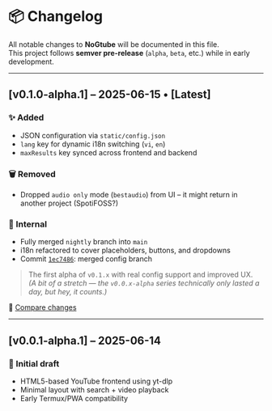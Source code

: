 # 📦 Changelog

All notable changes to **NoGtube** will be documented in this file.  
This project follows **semver pre-release** (`alpha`, `beta`, etc.) while in early development.

---

## [v0.1.0-alpha.1] – 2025-06-15 • [Latest]

### ✨ Added
- JSON configuration via `static/config.json`
- `lang` key for dynamic i18n switching (`vi`, `en`)
- `maxResults` key synced across frontend and backend

### 🗑 Removed
- Dropped `audio only` mode (`bestaudio`) from UI – it might return in another project (SpotiFOSS?)

### 🔧 Internal
- Fully merged `nightly` branch into `main`
- i18n refactored to cover placeholders, buttons, and dropdowns
- Commit [`1ec7486`](https://github.com/quydev-fs/NoGtube/commit/1ec7486): merged config branch

> The first alpha of `v0.1.x` with real config support and improved UX.  
> _(A bit of a stretch — the `v0.0.x-alpha` series technically only lasted a day, but hey, it counts.)_

📄 [Compare changes](https://github.com/quydev-fs/NoGtube/compare/v0.0.1-alpha.1...v0.1.0-alpha.1)

---

## [v0.0.1-alpha.1] – 2025-06-14

### 🚧 Initial draft
- HTML5-based YouTube frontend using yt-dlp
- Minimal layout with search + video playback
- Early Termux/PWA compatibility
